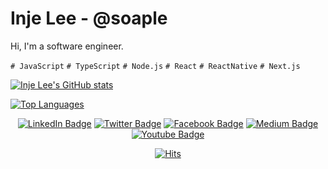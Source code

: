 # Inje Lee - @soaple
Hi, I'm a software engineer.

`# JavaScript` `# TypeScript` `# Node.js` `# React` `# ReactNative` `# Next.js`

[![Inje Lee's GitHub stats](https://github-readme-stats.vercel.app/api?username=soaple&show_icons=true&theme=react&hide=issues,contribs)](https://github.com/anuraghazra/github-readme-stats)

[![Top Languages](https://github-readme-stats.vercel.app/api/top-langs/?username=soaple&layout=compact&theme=react&hide=ejs,dockerfile,docker,batchfile)](https://github.com/anuraghazra/github-readme-stats)


<div align="center">
  
[![LinkedIn Badge](https://img.shields.io/badge/LinkedIn-blue?style=flat-square&logo=Linkedin&logoColor=white&link=https://www.linkedin.com/in/injelee/)](https://www.linkedin.com/in/injelee/)
[![Twitter Badge](https://img.shields.io/badge/Twitter-1da1f2?style=flat-square&logo=twitter&logoColor=white&link=https://twitter.com/inje_lee/)](https://twitter.com/inje_lee/)
[![Facebook Badge](https://img.shields.io/badge/facebook-1877f2?style=flat-square&logo=facebook&logoColor=white&link=https://www.facebook.com/soaple)](https://www.facebook.com/soaple)
[![Medium Badge](http://img.shields.io/badge/Medium-black?style=flat-square&logo=medium&link=https://medium.com/@soaple)](https://medium.com/@soaple)
[![Youtube Badge](https://img.shields.io/badge/Youtube-ff0000?style=flat-square&logo=youtube&link=https://www.youtube.com/c/%EC%86%8C%ED%94%8CTV/)](https://www.youtube.com/c/%EC%86%8C%ED%94%8CTV/)
</div>

<div align="center">
  
[![Hits](https://hits.seeyoufarm.com/api/count/incr/badge.svg?url=https%3A%2F%2Fgithub.com%2Fsoaple&count_bg=%2379C83D&title_bg=%23555555&icon=&icon_color=%23E7E7E7&title=hits&edge_flat=false)](https://hits.seeyoufarm.com)
</div>
